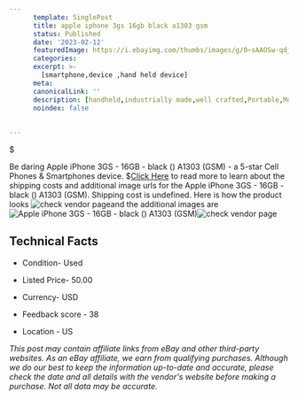 ```yaml
---
      template: SinglePost
      title: apple iphone 3gs 16gb black a1303 gsm 
      status: Published
      date: '2023-02-12'
      featuredImage: https://i.ebayimg.com/thumbs/images/g/0~sAAOSw-qdjy1Wt/s-l225.jpg
      categories: 
      excerpt: >-
        [smartphone,device ,hand held device]
      meta:
      canonicalLink: ''
      description: [handheld,industrially made,well crafted,Portable,Mobile,Compact,Convenient,Lightweight,Maneuverable,Man-portable,Miniature,Carriable,Hand-held,Light,Holdable,Transportable,Mobile device,Pocket-sized,On-the-go,Wireless,Cordless,Compact size,Convenient size, smartphone,device ,hand held device]
      noindex: false
      
        
---
```

$

Be daring Apple iPhone 3GS - 16GB - black () A1303 (GSM) - a 5-star Cell Phones & Smartphones device.
$[Click Here](https://www.ebay.com/itm/144917892510?hash=item21bdc78d9e%3Ag%3A0%7EsAAOSw-qdjy1Wt&amdata=enc%3AAQAHAAAA4Gt1gXx1RcUfFi1dnMEwXLv2%2F37dwiEl%2F%2FyX87N5UBuZOEykcYfN%2B%2BrPtDmBU6mf1ZZT14MYMqoug7NDZQ3hF81nvg2Axg3bmw6NUj5EoK44%2Fys7iCjxi3bJVWXuuY6c3rToGB0ac2LAJxrshEIpZE6y1w8UTs8%2F0%2Baz82urqENFD%2FTSaFoDkEXeiRMVZAevYA0QzK6FiTnMWqi9wt50PKeiDfxUK%2BWmfeh3BXl7PNcqOf%2Bh74ivuHfYJ0%2BwJYT5IazxGMKD%2FF%2FiyaEjS9BtGNWQICBRvEGV4NCSpdlL6KBO&mkevt=1&mkcid=1&mkrid=711-53200-19255-0&campid=%253CePNCampaignId%253E&customid=%253CreferenceId%253E&toolid=10049) to read more to learn about the shipping costs and additional image urls for the Apple iPhone 3GS - 16GB - black () A1303 (GSM). Shipping cost is undefined. Here is how the product looks ![check vendor page](https://i.ebayimg.com/thumbs/images/g/0~sAAOSw-qdjy1Wt/s-l225.jpg)and the additional images are![Apple iPhone 3GS - 16GB - black () A1303 (GSM)](https://i.ebayimg.com/images/g/0~sAAOSw-qdjy1Wt/s-l1600.jpg)![check vendor page](https://origin-galleryplus.ebayimg.com/ws/web/144917892510_2_0_1/225x225.jpg,https://origin-galleryplus.ebayimg.com/ws/web/144917892510_3_0_1/225x225.jpg)



 ## Technical Facts 



     
      

 - Condition- Used 


      

 - Listed Price- 50.00 


      

 - Currency- USD 


      

 - Feedback score - 38 


      

 - Location - US 


      
      

 *_This post may contain affiliate links from eBay and other third-party websites. As an eBay affiliate, we earn from qualifying purchases. Although we do our best to keep the information up-to-date and accurate, please check the date and all details with the vendor's website before making a purchase. Not all data may be accurate._*






